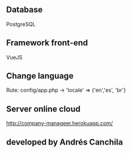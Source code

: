 
## Database
PostgreSQL

## Framework front-end
VueJS

## Change language
Rute: config/app.php -> 'locale' => {'en','es', 'br'}

## Server online cloud
http://company-manageer.herokuapp.com/

## developed by Andrés Canchila

